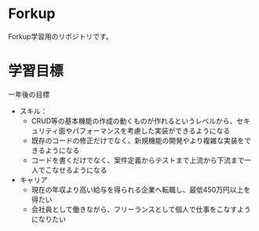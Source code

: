 # Forkup
Forkup学習用のリポジトリです。

 # 学習目標

一年後の目標
- スキル：
  - CRUD等の基本機能の作成の動くものが作れるというレベルから、セキュリティ面やパフォーマンスを考慮した実装ができるようになる
  - 既存のコードの修正だけでなく、新規機能の開発やより複雑な実装をできるようになる
  - コードを書くだけでなく、案件定義からテストまで上流から下流まで一人でこなせるようになる 
- キャリア
  - 現在の年収より高い給与を得られる企業へ転職し、最低450万円以上を得たい
  - 会社員として働きながら、フリーランスとして個人で仕事をこなすようになりたい
